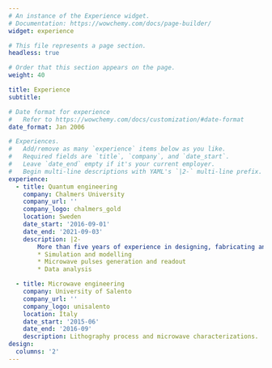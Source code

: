 ```yaml
---
# An instance of the Experience widget.
# Documentation: https://wowchemy.com/docs/page-builder/
widget: experience

# This file represents a page section.
headless: true

# Order that this section appears on the page.
weight: 40

title: Experience
subtitle:

# Date format for experience
#   Refer to https://wowchemy.com/docs/customization/#date-format
date_format: Jan 2006

# Experiences.
#   Add/remove as many `experience` items below as you like.
#   Required fields are `title`, `company`, and `date_start`.
#   Leave `date_end` empty if it's your current employer.
#   Begin multi-line descriptions with YAML's `|2-` multi-line prefix.
experience:
  - title: Quantum engineering
    company: Chalmers University
    company_url: ''
    company_logo: chalmers_gold
    location: Sweden
    date_start: '2016-09-01'
    date_end: '2021-09-03'
    description: |2-
        More than five years of experience in designing, fabricating and operating small (<4 qubits) quantum systems. Main proficiency in:
        * Simulation and modelling
        * Microwave pulses generation and readout
        * Data analysis

  - title: Microwave engineering
    company: University of Salento
    company_url: ''
    company_logo: unisalento
    location: Italy
    date_start: '2015-06'
    date_end: '2016-09'
    description: Lithography process and microwave characterizations.
design:
  columns: '2'
---
```

